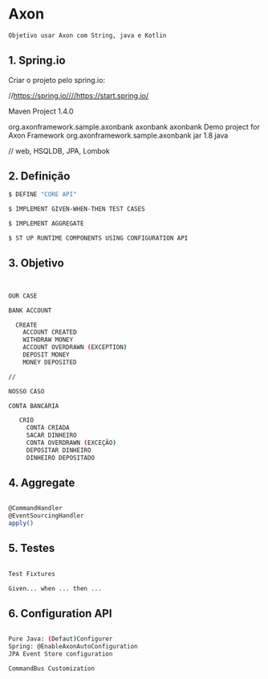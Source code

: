 # Axon

```sh
Objetivo usar Axon com String, java e Kotlin
```
 
## 1. Spring.io

Criar o projeto pelo spring.io:    

//https://spring.io////https://start.spring.io/

Maven Project 1.4.0

org.axonframework.sample.axonbank
axonbank
axonbank
Demo project for Axon Framework
org.axonframework.sample.axonbank
jar
1.8
java

// web, HSQLDB, JPA, Lombok

 
## 2. Definição
 

```sh
$ DEFINE "CORE API"

$ IMPLEMENT GIVEN-WHEN-THEN TEST CASES

$ IMPLEMENT AGGREGATE

$ ST UP RUNTIME COMPONENTS USING CONFIGURATION API

```

 
## 3. Objetivo
 

```sh


OUR CASE

BANK ACCOUNT

  CREATE
    ACCOUNT CREATED
    WITHDRAW MONEY
    ACCOUNT OVERDRAWN (EXCEPTION)
    DEPOSIT MONEY
    MONEY DEPOSITED

//

NOSSO CASO

CONTA BANCÁRIA

   CRIO
     CONTA CRIADA
     SACAR DINHEIRO
     CONTA OVERDRAWN (EXCEÇÃO)
     DEPOSITAR DINHEIRO
     DINHEIRO DEPOSITADO

```
 
## 4. Aggregate 

```sh

@CommandHandler
@EventSourcingHandler
apply()

```
 
## 5. Testes 

```sh

Test Fixtures

Given... when ... then ...

```
 
## 6. Configuration API 

```sh

Pure Java: (Defaut)Configurer
Spring: @EnableAxonAutoConfiguration
JPA Event Store configuration

CommandBus Customization

```